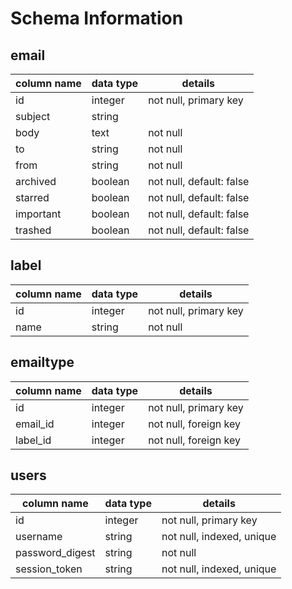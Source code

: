 # Schema Information

## email
column name | data type | details
------------|-----------|-----------------------
id          | integer   | not null, primary key
subject     | string    |
body        | text      | not null
to          | string    | not null
from        | string    | not null
archived    | boolean   | not null, default: false
starred     | boolean   | not null, default: false
important   | boolean   | not null, default: false
trashed     | boolean   | not null, default: false

## label
column name | data type | details
------------|-----------|-----------------------
id          | integer   | not null, primary key
name        | string    | not null

## emailtype

column name | data type | details
------------|-----------|-----------------------
id          | integer   | not null, primary key
email_id    | integer   | not null, foreign key
label_id    | integer   | not null, foreign key

## users
column name     | data type | details
----------------|-----------|-----------------------
id              | integer   | not null, primary key
username        | string    | not null, indexed, unique
password_digest | string    | not null
session_token   | string    | not null, indexed, unique
